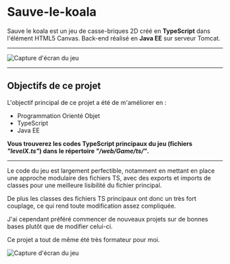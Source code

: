 # Sauve-le-koala

Sauve le koala est un jeu de casse-briques 2D créé en **TypeScript** dans l'élément HTML5 Canvas.
Back-end réalisé en **Java EE** sur serveur Tomcat.

------------------------------

![Capture d'écran du jeu](https://webcomet.fr/sauve-le-koala/capture_jeu_horizontale.png)

------------------------------

## Objectifs de ce projet

L'objectif principal de ce projet a été de m'améliorer en : 
* Programmation Orienté Objet
* TypeScript
* Java EE

**Vous trouverez les codes TypeScript principaux du jeu (fichiers *"levelX.ts"*) dans le répertoire *"/web/Game/ts/"*.**


------------------------------

Le code du jeu est largement perfectible, notamment en mettant en place une approche modulaire des fichiers TS, avec des exports et imports de classes pour une meilleure lisibilité du fichier principal.

De plus les classes des fichiers TS principaux ont donc un très fort couplage, ce qui rend toute modification assez compliquée.

J'ai cependant préféré commencer de nouveaux projets sur de bonnes bases plutôt que de modifier celui-ci.

Ce projet a tout de même été très formateur pour moi.


![Capture d'écran du jeu](https://webcomet.fr/sauve-le-koala/capture_jeu.png)
